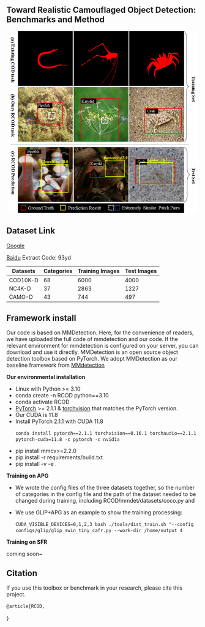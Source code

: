 ## Toward Realistic Camouflaged Object Detection: Benchmarks and Method


<div align="center"><img src="RCOD.png" width="500"></div>

## Dataset Link
[Google](https://drive.google.com/drive/folders/1SafBDHRbutQ4D3yqDPOEmZY2u9Ip7Feh) 

[Baidu](https://pan.baidu.com/s/11m8pSerp4hR6pMZMD7WiyQ?pwd=93yd)  Extract Code: 93yd 
   

| Datasets | Categories | Training Images | Test Images |
| ---- | ---- | ---- | ---- |
| COD10K-D | 68 | 6000 | 4000 |
| NC4K-D | 37 | 2863 | 1227 |
| CAMO-D | 43 | 744 | 497 |



## Framework install

Our code is based on MMDetection. Here, for the convenience of readers, we have uploaded the full code of mmdetection and our code. If the relevant environment for mmdetection is configured on your server, you can download and use it directly. MMDetection is an open source object detection toolbox based on PyTorch. We adopt MMDetection as our baseline framework from [MMdetection](https://github.com/open-mmlab/mmdetection)


**Our environmental installation**
* Linux with Python >= 3.10
* conda create -n RCOD python==3.10
* conda activate RCOD
* [PyTorch](https://pytorch.org/get-started/locally/) >= 2.1.1 & [torchvision](https://github.com/pytorch/vision/) that matches the PyTorch version.
* Our CUDA is 11.8
* Install PyTorch 2.1.1 with CUDA 11.8 
  ```shell
  conda install pytorch==2.1.1 torchvision==0.16.1 torchaudio==2.1.1 pytorch-cuda=11.8 -c pytorch -c nvidia
  ```
* pip install mmcv>=2.2.0
* pip install -r requirements/build.txt
* pip install -v -e . 

**Training on APG**

* We wrote the config files of the three datasets together, so the number of categories in the config file and the path of the dataset needed to be changed during training, including RCOD/mmdet/datasets/coco.py  and 

* We use GLIP+APG as an example to show the training processing:
  ```shell
  CUDA_VISIBLE_DEVICES=0,1,2,3 bash ./tools/dist_train.sh "--config configs/glip/glip_swin_tiny_cafr.py --work-dir /home/output 4
  ```
**Training on SFR**

coming soon~


## Citation

If you use this toolbox or benchmark in your research, please cite this project.

```
@article{RCOD,
 
}
```


